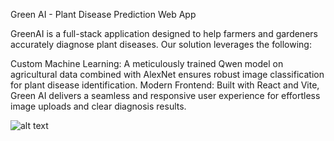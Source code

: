 Green AI - Plant Disease Prediction Web App

GreenAI is a full-stack application designed to help farmers and gardeners accurately diagnose plant diseases. Our solution leverages the following:

Custom Machine Learning: A meticulously trained Qwen model on agricultural data combined with AlexNet ensures robust image classification for plant disease identification.
Modern Frontend: Built with React and Vite, Green AI delivers a seamless and responsive user experience for effortless image uploads and clear diagnosis results.

![alt text](https://github.com/sanjay-29-29/plant-disease-prediction/new/master/assets/image.jpg?raw=true)

